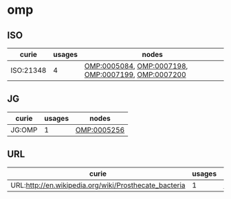 # omp

## ISO

| curie     |   usages | nodes                                                                                                                                                                                                      |
|-----------|----------|------------------------------------------------------------------------------------------------------------------------------------------------------------------------------------------------------------|
| ISO:21348 |        4 | [OMP:0005084](https://bioregistry.io/OMP:0005084), [OMP:0007198](https://bioregistry.io/OMP:0007198), [OMP:0007199](https://bioregistry.io/OMP:0007199), [OMP:0007200](https://bioregistry.io/OMP:0007200) |

## JG

| curie   |   usages | nodes                                             |
|---------|----------|---------------------------------------------------|
| JG:OMP  |        1 | [OMP:0005256](https://bioregistry.io/OMP:0005256) |

## URL

| curie                                                 |   usages | nodes                                             |
|-------------------------------------------------------|----------|---------------------------------------------------|
| URL:http://en.wikipedia.org/wiki/Prosthecate_bacteria |        1 | [OMP:0000128](https://bioregistry.io/OMP:0000128) |

